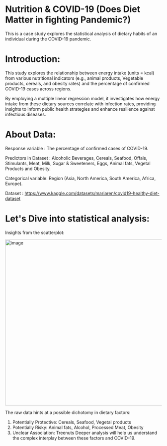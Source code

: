 # Nutrition & COVID-19 (Does Diet Matter in fighting Pandemic?)

This is a case study explores the statistical analysis of dietary habits of an individual during the COVID-19 pandemic.

# Introduction:

This study explores the relationship between energy intake (units = kcal) from various nutritional indicators (e.g., animal products, Vegetable products, cereals, and obesity rates) and the percentage of confirmed COVID-19 cases across regions. 

By employing a multiple linear regression model, it investigates how energy intake from these dietary sources correlate with infection rates, providing insights to inform public health strategies and enhance resilience against infectious diseases.


# About Data:

Response variable : The percentage of confirmed cases of COVID-19.

Predictors in Dataset : Alcoholic Beverages, Cereals, Seafood, Offals, Stimulants, Meat, Milk, Sugar & Sweeteners, Eggs, Animal fats, Vegetal Products and Obesity.

Categorical variable: Region (Asia, North America, South America, Africa, Europe).

Dataset : https://www.kaggle.com/datasets/mariaren/covid19-healthy-diet-dataset


# Let's Dive into statistical analysis:

Insights from the scatterplot:

<img width="532" alt="image" src="https://github.com/user-attachments/assets/ecc917b1-c97c-45b4-9f27-75adf5e7a6c7" />

The raw data hints at a possible dichotomy in dietary factors:
1. Potentially Protective: Cereals, Seafood, Vegetal products
2. Potentially Risky: Animal fats, Alcohol, Processed Meat, Obesity
3. Unclear Association: Treenuts
Deeper analysis will help us understand the complex interplay between these factors and COVID-19.


